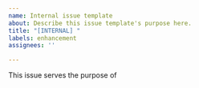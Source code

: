 ```yaml
---
name: Internal issue template
about: Describe this issue template's purpose here.
title: "[INTERNAL] "
labels: enhancement
assignees: ''

---
```


This issue serves the purpose of
